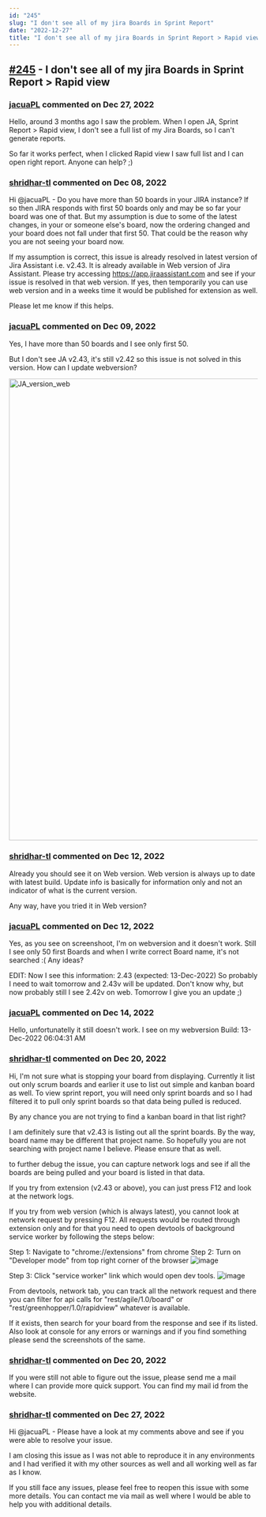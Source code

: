 ```yaml
---
id: "245"
slug: "I don't see all of my jira Boards in Sprint Report"
date: "2022-12-27"
title: "I don't see all of my jira Boards in Sprint Report > Rapid view"
---
```



## [#245](https://github.com/shridhar-tl/jira-assistant/issues/245) - I don't see all of my jira Boards in Sprint Report > Rapid view

### [jacuaPL](https://github.com/jacuaPL) commented on Dec 27, 2022

Hello,
around 3 months ago I saw the problem. 
When I open JA, Sprint Report > Rapid view, I don't see a full list of my Jira Boards, so I can't generate reports.

So far it works perfect, when I clicked Rapid view I saw full list and I can open right report. Anyone can help? ;)

### [shridhar-tl](https://github.com/shridhar-tl) commented on Dec 08, 2022

Hi @jacuaPL - Do you have more than 50 boards in your JIRA instance? If so then JIRA responds with first 50 boards only and may be so far your board was one of that. But my assumption is due to some of the latest changes, in your or someone else's board, now the ordering changed and your board does not fall under that first 50. That could be the reason why you are not seeing your board now.

If my assumption is correct, this issue is already resolved in latest version of Jira Assistant i.e. v2.43. It is already available in Web version of Jira Assistant. Please try accessing https://app.jiraassistant.com and see if your issue is resolved in that web version. If yes, then temporarily you can use web version and in a weeks time it would be published for extension as well.

Please let me know if this helps.

### [jacuaPL](https://github.com/jacuaPL) commented on Dec 09, 2022

Yes, I have more than 50 boards and I see only first 50.

But I don't see JA v2.43, it's still v2.42 so this issue is not solved in this version.
How can I update webversion?

<img width="935" alt="JA_version_web" src="https://user-images.githubusercontent.com/104375724/206656010-76fa939c-2f32-412b-a0fc-00fe5f95c9f3.png">


### [shridhar-tl](https://github.com/shridhar-tl) commented on Dec 12, 2022

Already you should see it on Web version. Web version is always up to date with latest build. Update info is basically for information only and not an indicator of what is the current version.

Any way, have you tried it in Web version?

### [jacuaPL](https://github.com/jacuaPL) commented on Dec 12, 2022

Yes, as you see on screenshoot, I'm on webversion and it doesn't work. Still I see only 50 first Boards and when I write correct Board name, it's not searched :( Any ideas?

EDIT: Now I see this information:
2.43 (expected: 13-Dec-2022)
So probably I need to wait tomorrow and 2.43v will be updated. Don't know why, but now probably still I see 2.42v on web. Tomorrow I give you an update ;)

### [jacuaPL](https://github.com/jacuaPL) commented on Dec 14, 2022

Hello, unfortunatelly it still doesn't work. I see on my webversion
Build: 13-Dec-2022 06:04:31 AM


### [shridhar-tl](https://github.com/shridhar-tl) commented on Dec 20, 2022

Hi, I'm not sure what is stopping your board from displaying. Currently it list out only scrum boards and earlier it use to list out simple and kanban board as well. To view sprint report, you will need only sprint boards and so I had filtered it to pull only sprint boards so that data being pulled is reduced.

By any chance you are not trying to find a kanban board in that list right?

I am definitely sure that v2.43 is listing out all the sprint boards. By the way, board name may be different that project name. So hopefully you are not searching with project name I believe. Please ensure that as well.

to further debug the issue, you can capture network logs and see if all the boards are being pulled and your board is listed in that data.

If you  try from extension (v2.43 or above), you can just press F12 and look at the network logs.

If you try from web version (which is always latest), you cannot look at network request by pressing F12. All requests would be routed through extension only and for that you need to open devtools of background service worker by following the steps below:

Step 1: Navigate to "chrome://extensions" from chrome
Step 2: Turn on "Developer mode" from top right corner of the browser
![image](https://user-images.githubusercontent.com/37339683/208605857-1b5f0b56-d47f-4090-bf09-466988f442cf.png)

Step 3: Click "service worker" link which would open dev tools.
![image](https://user-images.githubusercontent.com/37339683/208606061-2f024ebd-6ac1-41d7-af55-323643add24c.png)

From devtools, network tab, you can track all the network request and there you can filter for api calls for "rest/agile/1.0/board" or "rest/greenhopper/1.0/rapidview" whatever is available.

If it exists, then search for your board from the response and see if its listed. Also look at console for any errors or warnings and if you find something please send the screenshots of the same.

### [shridhar-tl](https://github.com/shridhar-tl) commented on Dec 20, 2022

If you were still not able to figure out the issue, please send me a mail where I can provide more quick support. You can find my mail id from the website.

### [shridhar-tl](https://github.com/shridhar-tl) commented on Dec 27, 2022

Hi @jacuaPL - Please have a look at my comments above and see if you were able to resolve your issue.

I am closing this issue as I was not able to reproduce it in any environments and I had verified it with my other sources as well and all working well as far as I know.

 If you still face any issues, please feel free to reopen this issue with some more details. You can contact me via mail as well where I would be able to help you with additional details.
